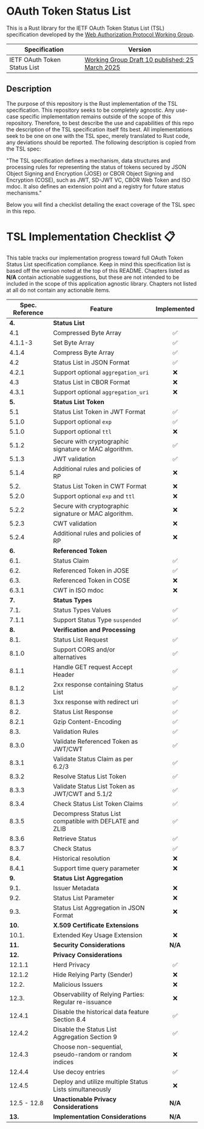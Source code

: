 # OAuth Token Status List

This is a Rust library for the IETF OAuth Token Status List (TSL) specification developed by the [Web Authorization Protocol
Working Group](https://datatracker.ietf.org/wg/oauth/about/).

| Specification                        | Version                                                                                                                           |
| ------------------------------------ | --------------------------------------------------------------------------------------------------------------------------------- |
| IETF OAuth Token Status List         | [Working Group Draft 10 published: 25 March 2025](https://datatracker.ietf.org/doc/draft-ietf-oauth-status-list/10/)              |


## Description

The purpose of this repository is the Rust implementation of the TSL specification. This repository seeks to be completely agnostic.
Any use-case specific implementation remains outside of the scope of this repository.
Therefore, to best describe the use and capabilities of this repo the description of the TSL specification itself fits best. 
All implementations seek to be one on one with the TSL spec, merely translated to Rust code, any deviations should be reported.
The following description is copied from the TSL spec:

"The TSL specification defines a mechanism, data structures and processing rules for representing the status of tokens secured by
JSON Object Signing and Encryption (JOSE) or CBOR Object Signing and Encryption (COSE), such as JWT, SD-JWT VC, CBOR Web Token and ISO mdoc.
It also defines an extension point and a registry for future status mechanisms."

Below you will find a checklist detailing the exact coverage of the TSL spec in this repo.

# TSL Implementation Checklist 📋

This table tracks our implementation progress toward full OAuth Token Status List specification compliance.
Keep in mind this specification list is based off the version noted at the top of this README.
Chapters listed as **N/A** contain actionable suggestions, but these are not intended to be included in the scope of this application agnostic library. Chapters not listed at all do not contain any actionable items.



| Spec. Reference     | Feature                                                                          | Implemented |
| ------------------- | -------------------------------------------------------------------------------- | :---------: |
| **4.**              | **Status List**                                                                  |             |
| 4.1                 | Compressed Byte Array                                                            |     ✅      |
| 4.1.1-3             | Set Byte Array                                                                   |     ✅      |
| 4.1.4               | Compress Byte Array                                                              |     ✅      |
| 4.2                 | Status List in JSON Format                                                       |     ✅      |
| 4.2.1               | Support optional `aggregation_uri`                                               |     ❌      |
| 4.3                 | Status List in CBOR Format                                                       |     ❌      |
| 4.3.1               | Support optional `aggregation_uri`                                               |     ❌      |
| **5.**              | **Status List Token**                                                            |             |
| 5.1                 | Status List Token in JWT Format                                                  |     ✅      |
| 5.1.0               | Support optional `exp`                                                           |     ✅      |
| 5.1.0               | Support optional `ttl`                                                           |     ❌      |
| 5.1.2               | Secure with cryptographic signature or MAC algorithm.                            |     ✅      |
| 5.1.3               | JWT validation                                                                   |     ✅      |
| 5.1.4               | Additional rules and policies of RP                                              |     ❌      |
| 5.2.                | Status List Token in CWT Format                                                  |     ❌      |
| 5.2.0               | Support optional `exp` and `ttl`                                                 |     ❌      |
| 5.2.2               | Secure with cryptographic signature or MAC algorithm.                            |     ❌      |
| 5.2.3               | CWT validation                                                                   |     ❌      |
| 5.2.4               | Additional rules and policies of RP                                              |     ❌      |
| **6.**              | **Referenced Token**                                                             |             |
| 6.1.                | Status Claim                                                                     |     ✅      |
| 6.2.                | Referenced Token in JOSE                                                         |     ✅      |
| 6.3.                | Referenced Token in COSE                                                         |     ❌      |
| 6.3.1               | CWT in ISO mdoc                                                                  |     ❌      |
| **7.**              | **Status Types**                                                                 |             |
| 7.1.                | Status Types Values                                                              |     ✅      |
| 7.1.1               | Support Status Type `suspended`                                                  |     ✅      |
| **8.**              | **Verification and Processing**                                                  |             |
| 8.1.                | Status List Request                                                              |     ✅      |
| 8.1.0               | Support CORS and/or alternatives                                                 |     ✅      |
| 8.1.1               | Handle GET request Accept Header                                                 |     ✅      |
| 8.1.2               | 2xx response containing Status List                                              |     ✅      |
| 8.1.3               | 3xx response with redirect uri                                                   |     ✅      |
| 8.2.                | Status List Response                                                             |     ✅      |
| 8.2.1               | Gzip Content-Encoding                                                            |     ✅      |
| 8.3.                | Validation Rules                                                                 |     ✅      |
| 8.3.0               | Validate Referenced Token as JWT/CWT                                             |     ✅      |
| 8.3.1               | Validate Status Claim as per 6.2/3                                               |     ✅      |
| 8.3.2               | Resolve Status List Token                                                        |     ✅      |
| 8.3.3               | Validate Status List Token as JWT/CWT and 5.1/2                                  |     ✅      |
| 8.3.4               | Check Status List Token Claims                                                   |     ✅      |
| 8.3.5               | Decompress Status List compatible with DEFLATE and ZLIB                          |     ✅      |
| 8.3.6               | Retrieve Status                                                                  |     ✅      |
| 8.3.7               | Check Status                                                                     |     ✅      |
| 8.4.                | Historical resolution                                                            |     ❌      |
| 8.4.1               | Support time query parameter                                                     |     ❌      |
| **9.**              | **Status List Aggregation**                                                      |             |
| 9.1.                | Issuer Metadata                                                                  |     ❌      |
| 9.2.                | Status List Parameter                                                            |     ❌      |
| 9.3.                | Status List Aggregation in JSON Format                                           |     ❌      |
| **10.**             | **X.509 Certificate Extensions**                                                 |             |
| 10.1.               | Extended Key Usage Extension                                                     |     ❌      |
| **11.**             | **Security Considerations**                                                      |   **N/A**   |
| **12.**             | **Privacy Considerations**                                                       |             |
| 12.1.1              | Herd Privacy                                                                     |     ✅      |
| 12.1.2              | Hide Relying Party (Sender)                                                      |     ❌      |
| 12.2.               | Malicious Issuers                                                                |     ❌      |
| 12.3.               | Observability of Relying Parties: Regular re-issuance                            |     ❌      |
| 12.4.1              | Disable the historical data feature Section 8.4                                  |     ✅      |
| 12.4.2              | Disable the Status List Aggregation Section 9                                    |     ✅      |
| 12.4.3              | Choose non-sequential, pseudo-random or random indices                           |     ❌      |
| 12.4.4              | Use decoy entries                                                                |     ✅      |
| 12.4.5              | Deploy and utilize multiple Status Lists simultaneously                          |     ❌      |
| 12.5 - 12.8         | **Unactionable Privacy Considerations**                                          |   **N/A**   |
| **13.**             | **Implementation Considerations**                                                |   **N/A**   |
